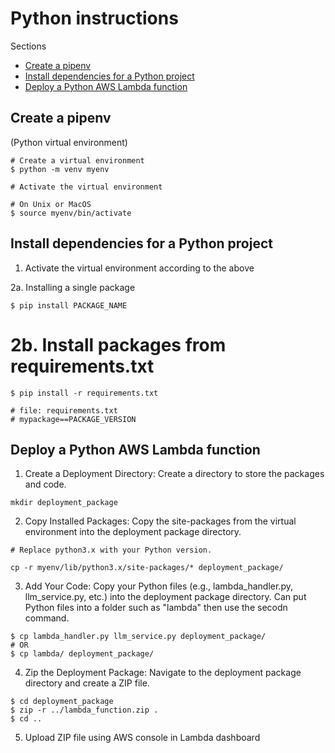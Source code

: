 # Python instructions

Sections
- [Create a pipenv](#create-a-pipenv)
- [Install dependencies for a Python project](#install-dependencies-for-a-python-project)
- [Deploy a Python AWS Lambda function](#deploy-a-python-aws-lambda-function)


## Create a pipenv 
(Python virtual environment)

```
# Create a virtual environment
$ python -m venv myenv

# Activate the virtual environment

# On Unix or MacOS
$ source myenv/bin/activate

```

## Install dependencies for a Python project

1. Activate the virtual environment according to the above

2a. Installing a single package
```
$ pip install PACKAGE_NAME
```
# 2b. Install packages from requirements.txt

```
$ pip install -r requirements.txt

# file: requirements.txt
# mypackage==PACKAGE_VERSION

```


## Deploy a Python AWS Lambda function
1. Create a Deployment Directory: Create a directory to store the packages and code.
```
mkdir deployment_package
```

2. Copy Installed Packages: Copy the site-packages from the virtual environment into the deployment package directory.
```
# Replace python3.x with your Python version.

cp -r myenv/lib/python3.x/site-packages/* deployment_package/

```

3. Add Your Code: Copy your Python files (e.g., lambda_handler.py, llm_service.py, etc.) into the deployment package directory. Can put Python files into a folder such as "lambda" then use the secodn command.
```
$ cp lambda_handler.py llm_service.py deployment_package/
# OR 
$ cp lambda/ deployment_package/
```
4. Zip the Deployment Package: Navigate to the deployment package directory and create a ZIP file.
```
$ cd deployment_package
$ zip -r ../lambda_function.zip .
$ cd ..
```

5. Upload ZIP file using AWS console in Lambda dashboard 
